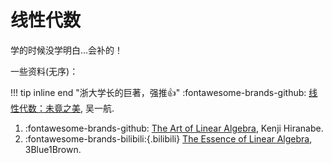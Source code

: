 # 线性代数

学的时候没学明白...会补的！

一些资料(无序)：

!!! tip inline end "浙大学长的巨著，强推👍"
    :fontawesome-brands-github: [线性代数：未竟之美](https://github.com/yhwu-is/Linear-Algebra-Left-Undone), 吴一航.

1. :fontawesome-brands-github: [The Art of Linear Algebra](https://github.com/kenjihiranabe/The-Art-of-Linear-Algebra), Kenji Hiranabe.
2. :fontawesome-brands-bilibili:{.bilibili} [The Essence of Linear Algebra](https://www.bilibili.com/video/BV1ys411472E/), 3Blue1Brown.